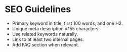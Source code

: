 # SEO Guidelines

- Primary keyword in title, first 100 words, and one H2.
- Unique meta description ≤155 characters.
- Use related keywords naturally.
- Link to at least two internal pages.
- Add FAQ section when relevant.
